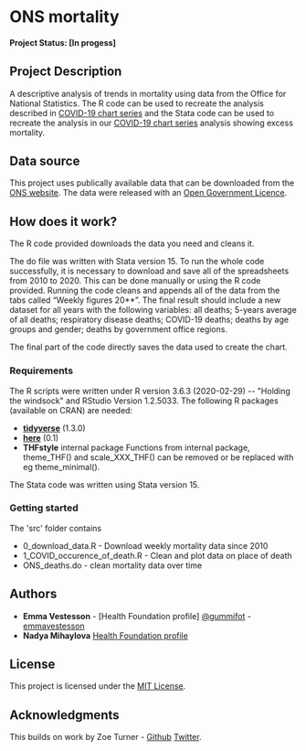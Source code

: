 # ONS mortality

#### Project Status: [In progess]

## Project Description

A descriptive analysis of trends in mortality using data from the Office for National Statistics. The R code can be used to recreate the analysis described in [COVID-19 chart series](https://www.health.org.uk/news-and-comment/charts-and-infographics/deaths-from-any-cause-in-care-homes-have-increased-by-99-per-cent) and the Stata code can be used to recreate the analysis in our [COVID-19 chart series](https://www.health.org.uk/news-and-comment/charts-and-infographics/weekly-deaths-are-significantly-higher-than-in-the-same-period) analysis showing excess mortality.

## Data source

This project uses publically available data that can be downloaded from the [ONS website](https://www.ons.gov.uk/peoplepopulationandcommunity/birthsdeathsandmarriages/deaths/datasets/weeklyprovisionalfiguresondeathsregisteredinenglandandwales). The data were released with an [Open Government Licence](http://www.nationalarchives.gov.uk/doc/open-government-licence/version/3/). 


## How does it work?

The R code provided downloads the data you need and cleans it.

The do file was written with Stata version 15. To run the whole code successfully, it is necessary to download and save all of the spreadsheets from 2010 to 2020. This can be done manually or using the R code provided. Running the code cleans and appends all of the data from the tabs called “Weekly figures 20**”. The final result should include a new dataset for all years with the following variables: all deaths; 5-years average of all deaths; respiratory disease deaths; COVID-19 deaths; deaths by age groups and gender; deaths by government office regions.  

The final part of the code directly saves the data used to create the chart. 

### Requirements

The R scripts were written under R version 3.6.3 (2020-02-29) -- "Holding the windsock" and RStudio Version 1.2.5033. 
The following R packages (available on CRAN) are needed: 
* [**tidyverse**](https://www.tidyverse.org/) (1.3.0)
* [**here**](https://cran.r-project.org/web/packages/here/index.html) (0.1)
* **THFstyle** internal package
Functions from internal package, theme_THF() and scale_XXX_THF() can be removed or be replaced with eg theme_minimal().

The Stata code was written using Stata version 15. 

### Getting started

The 'src' folder contains

* 0_download_data.R - Download weekly mortality data since 2010
* 1_COVID_occurence_of_death.R - Clean and plot data on place of death
* ONS_deaths.do - clean mortality data over time


## Authors

* **Emma Vestesson** - [Health Foundation profile] [@gummifot](https://twitter.com/gummifot) - [emmavestesson](https://github.com/emmavestesson)
* **Nadya Mihaylova** [Health Foundation profile](https://www.health.org.uk/about-the-health-foundation/our-people/healthy-lives-team/nadya-mihaylova) 


## License

This project is licensed under the [MIT License](https://github.com/HFAnalyticsLab/COVID19_ONS_mortality/blob/master/LICENSE).

## Acknowledgments

This builds on work by Zoe Turner - [Github](https://github.com/Lextuga007) [Twitter](https://twitter.com/Letxuga007). 

